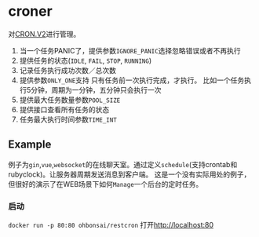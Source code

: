 # croner
对[CRON.V2](https://github.com/robfig/cron/tree/v2)进行管理。
1. 当一个任务PANIC了，提供参数`IGNORE_PANIC`选择忽略错误或者不再执行
2. 提供任务的状态(`IDLE`, `FAIL`, `STOP`, `RUNNING`)
3. 记录任务执行成功次数／总次数
4. 提供参数`ONLY_ONE`支持 只有任务前一次执行完成，才执行。 比如一个任务执行5分钟，周期为一分钟，五分钟只会执行一次
5. 提供最大任务数量参数`POOL_SIZE`
6. 提供接口查看所有任务的状态
7. 任务最大执行时间参数`TIME_INT`


## Example
例子为`gin`,`vue`,`websocket`的在线聊天室。通过定义`schedule`(支持crontab和rubyclock)。让服务器周期发送消息到客户端。
这是一个没有实际用处的例子，但很好的演示了在WEB场景下如何`Manage`一个后台的定时任务。

### 启动
```docker run -p 80:80 ohbonsai/restcron```
打开[http://localhost:80](http://localhost:80)

